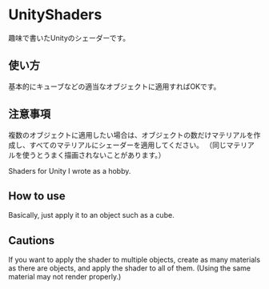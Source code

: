 # UnityShaders
趣味で書いたUnityのシェーダーです。

## 使い方
基本的にキューブなどの適当なオブジェクトに適用すればOKです。

## 注意事項
複数のオブジェクトに適用したい場合は、オブジェクトの数だけマテリアルを作成し、すべてのマテリアルにシェーダーを適用してください。
（同じマテリアルを使うとうまく描画されないことがあります。）


Shaders for Unity I wrote as a hobby.

## How to use
Basically, just apply it to an object such as a cube.

## Cautions
If you want to apply the shader to multiple objects, create as many materials as there are objects, and apply the shader to all of them. (Using the same material may not render properly.)
